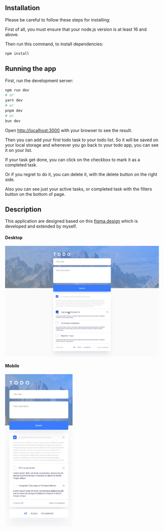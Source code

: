 ## Installation

Please be careful to follow these steps for installing:

First of all, you must ensure that your node.js version is at least 16 and above.

Then run this command, to install dependencies:

```bash
npm install
```

## Running the app

First, run the development server:

```bash
npm run dev
# or
yarn dev
# or
pnpm dev
# or
bun dev
```

Open [http://localhost:3000](http://localhost:3000) with your browser to see the result.

Then you can add your first todo task to your todo list. So it will be saved on your local storage and whenever you go back to your todo app, you can see it on your list.

If your task get done, you can click on the checkbox to mark it as a completed task.

Or if you regret to do it, you can delete it, with the delete button on the right side.

Also you can see just your active tasks, or completed task with the filters button on the bottom of page.

## Description

This application are designed based on this <a href='https://www.figma.com/file/vFEdFs2T0UOi4tmulkh8JQ/Hajinasiri---todo-app?type=design&node-id=0-1&mode=design&t=jcxUOL2pJtHAOi5u-0' target='_blank'>figma design</a> which is developed and extended by myself.

#### Desktop
<img alt="desktop" src="./public/Desktop.png">

#### Mobile
<img alt="desktop" src="./public/Mobile.png" height="500px">
